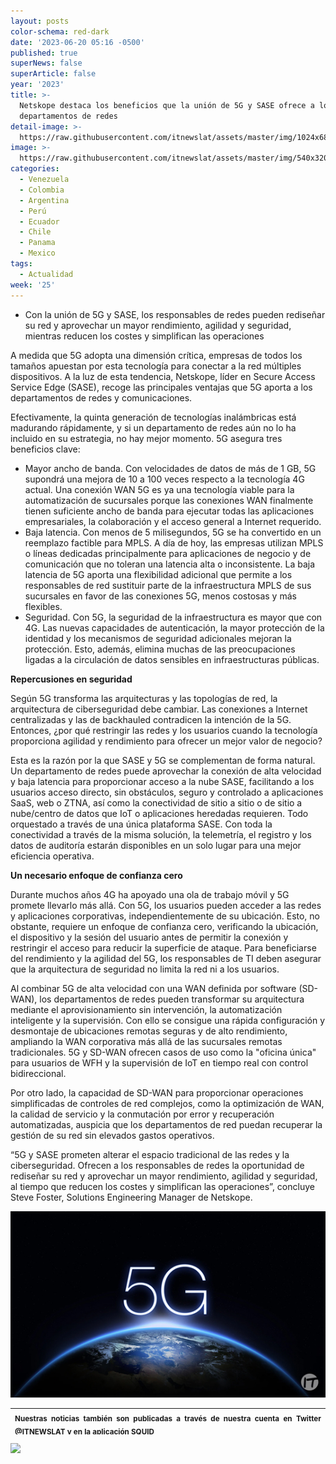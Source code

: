 ```yaml
---
layout: posts
color-schema: red-dark
date: '2023-06-20 05:16 -0500'
published: true
superNews: false
superArticle: false
year: '2023'
title: >-
  Netskope destaca los beneficios que la unión de 5G y SASE ofrece a los
  departamentos de redes 
detail-image: >-
  https://raw.githubusercontent.com/itnewslat/assets/master/img/1024x680/5G-Telefonica-g.jpg
image: >-
  https://raw.githubusercontent.com/itnewslat/assets/master/img/540x320/5G-Telefonica-p.jpg
categories:
  - Venezuela
  - Colombia
  - Argentina
  - Perú
  - Ecuador
  - Chile
  - Panama
  - Mexico
tags:
  - Actualidad
week: '25'
---
```

- Con la unión de 5G y SASE, los responsables de redes pueden rediseñar su red y aprovechar un mayor rendimiento, agilidad y seguridad, mientras reducen los costes y simplifican las operaciones


A medida que 5G adopta una dimensión crítica, empresas de todos los tamaños apuestan por esta tecnología para conectar a la red múltiples dispositivos. A la luz de esta tendencia, Netskope, líder en Secure Access Service Edge (SASE), recoge las principales ventajas que 5G aporta a los departamentos de redes y comunicaciones. 

Efectivamente, la quinta generación de tecnologías inalámbricas está madurando rápidamente, y si un departamento de redes aún no lo ha incluido en su estrategia, no hay mejor momento. 5G asegura tres beneficios clave: 

- Mayor ancho de banda. Con velocidades de datos de más de 1 GB, 5G supondrá una mejora de 10 a 100 veces respecto a la tecnología 4G actual. Una conexión WAN 5G es ya una tecnología viable para la automatización de sucursales porque las conexiones WAN finalmente tienen suficiente ancho de banda para ejecutar todas las aplicaciones empresariales, la colaboración y el acceso general a Internet requerido.
- Baja latencia. Con menos de 5 milisegundos, 5G se ha convertido en un reemplazo factible para MPLS. A día de hoy, las empresas utilizan MPLS o líneas dedicadas principalmente para aplicaciones de negocio y de comunicación que no toleran una latencia alta o inconsistente. La baja latencia de 5G aporta una flexibilidad adicional que permite a los responsables de red sustituir parte de la infraestructura MPLS de sus sucursales en favor de las conexiones 5G, menos costosas y más flexibles.
- Seguridad. Con 5G, la seguridad de la infraestructura es mayor que con 4G. Las nuevas capacidades de autenticación, la mayor protección de la identidad y los mecanismos de seguridad adicionales mejoran la protección. Esto, además, elimina muchas de las preocupaciones ligadas a la circulación de datos sensibles en infraestructuras públicas.

**Repercusiones en seguridad**

Según 5G transforma las arquitecturas y las topologías de red, la arquitectura de ciberseguridad debe cambiar. Las conexiones a Internet centralizadas y las de backhauled contradicen la intención de la 5G. Entonces, ¿por qué restringir las redes y los usuarios cuando la tecnología proporciona agilidad y rendimiento para ofrecer un mejor valor de negocio?

Esta es la razón por la que SASE y 5G se complementan de forma natural. Un departamento de redes puede aprovechar la conexión de alta velocidad y baja latencia para proporcionar acceso a la nube SASE, facilitando a los usuarios acceso directo, sin obstáculos, seguro y controlado a aplicaciones SaaS, web o ZTNA, así como la conectividad de sitio a sitio o de sitio a nube/centro de datos que IoT o aplicaciones heredadas requieren. Todo orquestado a través de una única plataforma SASE. Con toda la conectividad a través de la misma solución, la telemetría, el registro y los datos de auditoría estarán disponibles en un solo lugar para una mejor eficiencia operativa.

**Un necesario enfoque de confianza cero**

Durante muchos años 4G ha apoyado una ola de trabajo móvil y 5G promete llevarlo más allá. Con 5G, los usuarios pueden acceder a las redes y aplicaciones corporativas, independientemente de su ubicación. Esto, no obstante, requiere un enfoque de confianza cero, verificando la ubicación, el dispositivo y la sesión del usuario antes de permitir la conexión y restringir el acceso para reducir la superficie de ataque. Para beneficiarse del rendimiento y la agilidad del 5G, los responsables de TI deben asegurar que la arquitectura de seguridad no limita la red ni a los usuarios.

Al combinar 5G de alta velocidad con una WAN definida por software (SD-WAN), los departamentos de redes pueden transformar su arquitectura mediante el aprovisionamiento sin intervención, la automatización inteligente y la supervisión. Con ello se consigue una rápida configuración y desmontaje de ubicaciones remotas seguras y de alto rendimiento, ampliando la WAN corporativa más allá de las sucursales remotas tradicionales. 5G y SD-WAN ofrecen casos de uso como la "oficina única" para usuarios de WFH y la supervisión de IoT en tiempo real con control bidireccional. 

Por otro lado, la capacidad de SD-WAN para proporcionar operaciones simplificadas de controles de red complejos, como la optimización de WAN, la calidad de servicio y la conmutación por error y recuperación automatizadas, auspicia que los departamentos de red puedan recuperar la gestión de su red sin elevados gastos operativos.

“5G y SASE prometen alterar el espacio tradicional de las redes y la ciberseguridad. Ofrecen a los responsables de redes la oportunidad de rediseñar su red y aprovechar un mayor rendimiento, agilidad y seguridad, al tiempo que reducen los costes y simplifican las operaciones”, concluye Steve Foster, Solutions Engineering Manager de Netskope.

![](https://raw.githubusercontent.com/itnewslat/assets/master/img/540x320/5G-Telefonica-p.jpg)

<table style="height: 42px;" width="569">
<tbody>
<tr>
<td style="text-align: justify;"><sub><strong>Nuestras noticias también son publicadas a través de nuestra cuenta en Twitter <a href="https://twitter.com/itnewslat?lang=es">@ITNEWSLAT</a> y en la aplicación <a href="https://squidapp.co/en/">SQUID</a></strong></sub></td>
</tr>
</tbody>
</table>
<img src="https://tracker.metricool.com/c3po.jpg?hash=56f88a41e39ab42c063cc51676587a04"/>